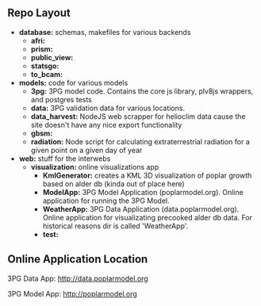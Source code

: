 ## Repo Layout ##
- **database:** schemas, makefiles for various backends
  - **afri:**
  - **prism:**
  - **public_view:**
  - **statsgo:**
  - **to_bcam:**
- **models:** code for various models
  - **3pg:** 3PG model code.  Contains the core js library, plv8js wrappers, and postgres tests
  - **data:** 3PG validation data for various locations.
  - **data_harvest:** NodeJS web scrapper for helioclim data cause the site doesn't have any nice export functionality
  - **gbsm:**
  - **radiation:** Node script for calculating extraterrestrial radiation for a given point on a given day of year
- **web:** stuff for the interwebs
  - **visualization:** online visualizations app
    - **KmlGenerator:** creates a KML 3D visualization of poplar growth based on alder db (kinda out of place here)
    - **ModelApp:** 3PG Model Application (poplarmodel.org).  Online application for running the 3PG Model.
    - **WeatherApp:** 3PG Data Application (data.poplarmodel.org).  Online application for visualizating precooked alder db data.  For historical reasons dir is called 'WeatherApp'.
    - **test:**


## Online Application Location ##
3PG Data App:
http://data.poplarmodel.org

3PG Model App:
http://poplarmodel.org
